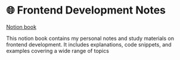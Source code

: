 # 🌐 Frontend Development Notes

[Notion book](https://qwixxis.notion.site/a080fffadb5748d59d036724daee2470?v=8c845959c6e6441181f02aa2bb57bba8#3bba8f1eadbe4ac89180b092fb23a75c)

This notion book contains my personal notes and study materials on frontend development. It includes explanations, code snippets, and examples covering a wide range of topics

